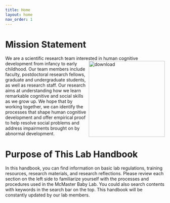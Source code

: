 ```yaml
---
title: Home
layout: home
nav_order: 1
---
```


# Mission Statement 

We are a scientific research team interested in human cognitive <img src="https://user-images.githubusercontent.com/132396918/236883695-aae59891-217b-4a18-95cb-3b4e1c132605.png" alt="download" align="right" width="240"/> development from infancy to early childhood. Our team members include faculty, postdoctoral research fellows, graduate and undergraduate students, as well as research staff. Our research aims at understanding how we learn remarkable cognitive and social skills as we grow up. We hope that by working together, we can identify the processes that shape human cognitive development and offer empirical proof to help resolve social problems and address impairments brought on by abnormal development. 

# Purpose of This Lab Handbook

In this handbook, you can find information on basic lab regulations, training resources, research materials, and research reflections. Please review each section on the left side to familiarize yourself with the processes and procedures used in the McMaster Baby Lab. You could also search contents with keywords in the search bar on the top. This handbook will be constantly updated by our lab members.






